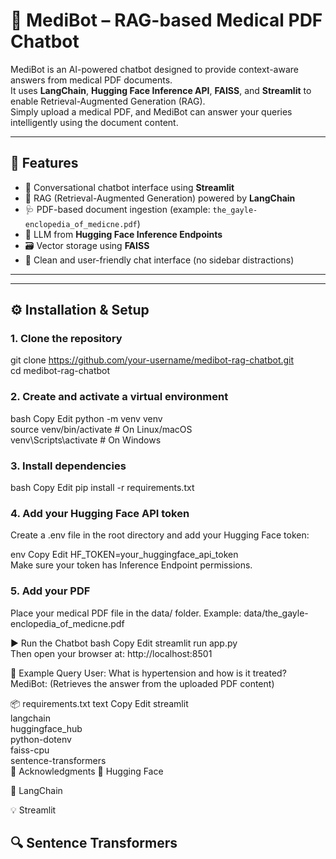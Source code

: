 # 🧠 MediBot – RAG-based Medical PDF Chatbot

MediBot is an AI-powered chatbot designed to provide context-aware answers from medical PDF documents.  
It uses **LangChain**, **Hugging Face Inference API**, **FAISS**, and **Streamlit** to enable Retrieval-Augmented Generation (RAG).  
Simply upload a medical PDF, and MediBot can answer your queries intelligently using the document content.

---

## 🚀 Features

- 💬 Conversational chatbot interface using **Streamlit**  
- 🧠 RAG (Retrieval-Augmented Generation) powered by **LangChain**  
- 🩺 PDF-based document ingestion (example: `the_gayle-enclopedia_of_medicne.pdf`)  
- 🤖 LLM from **Hugging Face Inference Endpoints**  
- 🗃️ Vector storage using **FAISS**  
- 🎨 Clean and user-friendly chat interface (no sidebar distractions)

---

---

## ⚙️ Installation & Setup

### 1. Clone the repository


git clone https://github.com/your-username/medibot-rag-chatbot.git  
cd medibot-rag-chatbot  

###  2. Create and activate a virtual environment
bash
Copy
Edit
python -m venv venv  
source venv/bin/activate           # On Linux/macOS  
venv\Scripts\activate              # On Windows  


###  3. Install dependencies
bash
Copy
Edit
pip install -r requirements.txt  


###  4. Add your Hugging Face API token
Create a .env file in the root directory and add your Hugging Face token:

env
Copy
Edit
HF_TOKEN=your_huggingface_api_token  
Make sure your token has Inference Endpoint permissions.

###  5. Add your PDF
Place your medical PDF file in the data/ folder.
Example: data/the_gayle-enclopedia_of_medicne.pdf

▶️ Run the Chatbot
bash
Copy
Edit
streamlit run app.py  
Then open your browser at:
http://localhost:8501

🧪 Example Query
User: What is hypertension and how is it treated?
MediBot: (Retrieves the answer from the uploaded PDF content)

📦 requirements.txt
text
Copy
Edit
streamlit  
langchain  
huggingface_hub  
python-dotenv  
faiss-cpu  
sentence-transformers  
🙌 Acknowledgments
🤗 Hugging Face

🔗 LangChain

💡 Streamlit

🔍 Sentence Transformers
---
